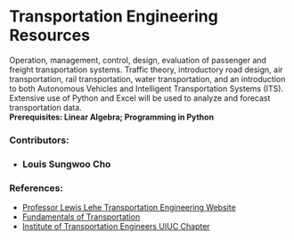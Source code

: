 # Transportation Engineering Resources
Operation, management, control, design, evaluation of passenger and freight transportation systems. Traffic theory, introductory road design, air transportation, rail transportation, water transportation, and an introduction to both Autonomous Vehicles and Intelligent Transportation Systems (ITS). Extensive use of Python and Excel will be used to analyze and forecast transportation data. </br>
**Prerequisites: Linear Algebra; Programming in Python**

### Contributors:
- ### Louis Sungwoo Cho 

### References:
- [Professor Lewis Lehe Transportation Engineering Website](https://trafficvis.com/)
- [Fundamentals of Transportation](https://en.wikibooks.org/wiki/Fundamentals_of_Transportation)
- [Institute of Transportation Engineers UIUC Chapter](https://ite.cee.illinois.edu/)
